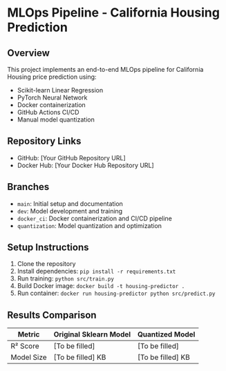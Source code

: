 # MLOps Pipeline - California Housing Prediction

## Overview
This project implements an end-to-end MLOps pipeline for California Housing price prediction using:
- Scikit-learn Linear Regression
- PyTorch Neural Network
- Docker containerization
- GitHub Actions CI/CD
- Manual model quantization

## Repository Links
- GitHub: [Your GitHub Repository URL]
- Docker Hub: [Your Docker Hub Repository URL]

## Branches
- `main`: Initial setup and documentation
- `dev`: Model development and training
- `docker_ci`: Docker containerization and CI/CD pipeline
- `quantization`: Model quantization and optimization

## Setup Instructions
1. Clone the repository
2. Install dependencies: `pip install -r requirements.txt`
3. Run training: `python src/train.py`
4. Build Docker image: `docker build -t housing-predictor .`
5. Run container: `docker run housing-predictor python src/predict.py`

## Results Comparison
| Metric | Original Sklearn Model | Quantized Model |
|--------|------------------------|-----------------|
| R² Score | [To be filled] | [To be filled] |
| Model Size | [To be filled] KB | [To be filled] KB |